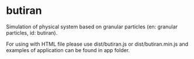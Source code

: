 # butiran
Simulation of physical system based on granular particles (en: granular particles, id: butiran).

For using with HTML file please use dist/butiran.js or dist/butiran.min.js and examples of application can be found in app folder.
